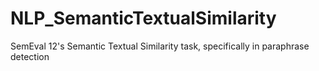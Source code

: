# NLP_SemanticTextualSimilarity
SemEval 12's Semantic Textual Similarity task, specifically in paraphrase detection
